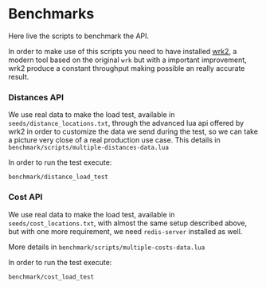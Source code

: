 Benchmarks
=======================

Here live the scripts to benchmark the API.

In order to make use of this scripts you need to have installed [wrk2](https://github.com/giltene/wrk2), a modern tool based on the original `wrk` but with a important improvement, wrk2 produce a constant throughput making possible an really accurate result.

### Distances API

We use real data to make the load test, available in `seeds/distance_locations.txt`, through the advanced lua api offered by wrk2 in order to customize the data we send during the test, so we can take a picture very close of a real production use case. This details in `benchmark/scripts/multiple-distances-data.lua`

In order to run the test execute:

```
benchmark/distance_load_test
```

### Cost API

We use real data to make the load test, available in `seeds/cost_locations.txt`, with almost the same setup described above, but with one more requirement, we need `redis-server` installed as well.

More details in `benchmark/scripts/multiple-costs-data.lua`

In order to run the test execute:

```
benchmark/cost_load_test
```
